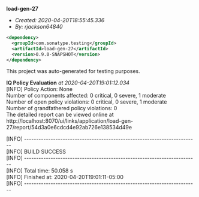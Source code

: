 **load-gen-27**
+ _Created: 2020-04-20T18:55:45.336_
+ _By: rjackson64840_

```xml
<dependency>
  <groupId>com.sonatype.testing</groupId>
  <artifactId>load-gen-27</artifactId>
  <version>0.9.0-SNAPSHOT</version>
</dependency>
```

This project was auto-generated for testing purposes.

**IQ Policy Evaluation** _at 2020-04-20T19:01:12.034_  
[INFO] Policy Action: None  
Number of components affected: 0 critical, 0 severe, 1 moderate  
Number of open policy violations: 0 critical, 0 severe, 1 moderate  
Number of grandfathered policy violations: 0  
The detailed report can be viewed online at http://localhost:8070/ui/links/application/load-gen-27/report/54d3a0e6cdcd4e92ab726e138534d49e  
  
[INFO] ------------------------------------------------------------------------  
[INFO] BUILD SUCCESS  
[INFO] ------------------------------------------------------------------------  
[INFO] Total time: 50.058 s  
[INFO] Finished at: 2020-04-20T19:01:11-05:00  
[INFO] ------------------------------------------------------------------------  
  
